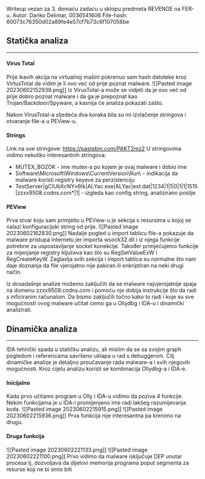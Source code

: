 Writeup vezan za 3. domaću zadaću u sklopu predmeta REVENGE na FER-u.
Autor: Danko Delimar, 0036541606
File-hash: 60073c76350d02a89fe4e57cf7b73c6f107058be

## Statička analiza
----
#### Virus Total
Prije ikavih akcija na virtualnoj mašini pokrenuo sam hash datoteke kroz VirtusTotal da vidim je li ovo već od prije poznat malware.
![[Pasted image 20230602152939.png]]
Iz VirusTotal-a može se vidjeti da je ovo već od prije dobro poznat malware i da ga je prepoznat kao Trojan/Backdoor/Spyware, a kasnija će analiza pokazati zašto.

Nakon VirusTotal-a sljedeća dva koraka bila su mi izvlačenje stringova i otvaranje file-a u PEView-u.

#### Strings
Link na sve stringove: https://pastebin.com/PAKT2mz2
U stringovima vidimo nekoliko interesantnih stringova:
- MUTEX_BOZOK - ime mutex-a po kojem je ovaj malware i dobio ime
- Software\\Microsoft\\Windows\\CurrentVersion\\Run\\ - indikacija da malware koristi registry keyeve za perzistenciju
- TestServer|gCIUbXcNYv6tk|ALYac.exe|ALYac|ext.dat|1234|1|1|0|1|1|1515|zzxx9508.codns.com*|1|  - izgleda kao config string, analizirano poslije

#### PEView
Prva stvar koju sam primjetio u PEView-u je sekcija s resursima u kojoj se nalazi konfiguracijski string od prije.
![[Pasted image 20230602162830.png]]
Nadalje pogled u import tablicu file-a pokazuje da malware pristupa internetu jer importa wsock32.dll i iz njega funkcije potrebne za uspostavljanje socket konekcije. Također primjećujemo funkcije za mijenjanje registry ključeva kao što su RegSetValueExW i RegCreateKeyW.
Zaglavlja svih sekcija i import tablica su normalne što nam daje doznanja da file vjerojatno nije pakiran ili enkriptiran na neki drugi način.

Iz dosadašnje analize možemo zaključiti da se malware najvjerojatnije spaja na domenu zzxx9508.codns.com i pomoću nje dobija instrukcije što da radi s inficiranim računalom. Da bismo zaključili točno kako to radi i koje su sve mogućnosti ovog malware učitat ćemo ga u Ollydbg i IDA-u i dinamički analizirati.

## Dinamička analiza
----
IDA tehnički spada u statičku analizu, ali mislim da se sa svojim graph pogledom i referencama savršeno uklapa u rad s debuggerom.
Cilj dinamičke analize je detaljno proučavanje rada malware-a i svih njegovih mogućnosti. Kroz cijelu analizu koristi se kombinacija Ollydbg-a i IDA-e.

#### Inicijalno
Kada prvo učitamo program u Olly i IDA-u vidimo da poziva 4 funkcije. Nekim funkcijama je u IDA-i promijenjeno ime radi lakšeg razumijevanja koda.
![[Pasted image 20230602215915.png]]
![[Pasted image 20230602215936.png]]
Prva funkcija nije interesantna pa krenimo na drugu.

#### Druga funkcija
![[Pasted image 20230602221133.png]]
![[Pasted image 20230602221100.png]]
Prvo vidimo da malware isključuje DEP unutar procesa tj. dozvoljava da dijelovi memorija programa poput segmenta za resurse koji ne bi smio biti 